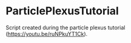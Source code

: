# ParticlePlexusTutorial
Script created during the particle plexus tutorial (https://youtu.be/ruNPkuYT1Ck).
